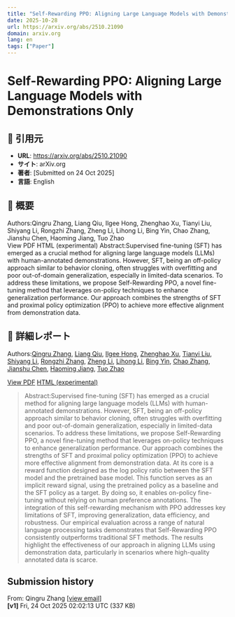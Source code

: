 ```yaml
---
title: "Self-Rewarding PPO: Aligning Large Language Models with Demonstrations Only"
date: 2025-10-28
url: https://arxiv.org/abs/2510.21090
domain: arxiv.org
lang: en
tags: ["Paper"]
---
```

# Self-Rewarding PPO: Aligning Large Language Models with Demonstrations Only

## 🔗 引用元
- **URL**: https://arxiv.org/abs/2510.21090
- **サイト**: arXiv.org
- **著者**: [Submitted on 24 Oct 2025]
- **言語**: English
## 🧭 概要
Authors:Qingru Zhang, Liang Qiu, Ilgee Hong, Zhenghao Xu, Tianyi Liu, Shiyang Li, Rongzhi Zhang, Zheng Li, Lihong Li, Bing Yin, Chao Zhang, Jianshu Chen, Haoming Jiang, Tuo Zhao            
    View PDF
    HTML (experimental)
            Abstract:Supervised fine-tuning (SFT) has emerged as a crucial method for aligning large language models (LLMs) with human-annotated demonstrations. However, SFT, being an off-policy approach similar to behavior cloning, often struggles with overfitting and poor out-of-domain generalization, especially in limited-data scenarios. To address these limitations, we propose Self-Rewarding PPO, a novel fine-tuning method that leverages on-policy techniques to enhance generalization performance. Our approach combines the strengths of SFT and proximal policy optimization (PPO) to achieve more effective alignment from demonstration data.

## 📝 詳細レポート
Authors:[Qingru Zhang](https://arxiv.org/search/cs?searchtype=author&query=Zhang,+Q), [Liang Qiu](https://arxiv.org/search/cs?searchtype=author&query=Qiu,+L), [Ilgee Hong](https://arxiv.org/search/cs?searchtype=author&query=Hong,+I), [Zhenghao Xu](https://arxiv.org/search/cs?searchtype=author&query=Xu,+Z), [Tianyi Liu](https://arxiv.org/search/cs?searchtype=author&query=Liu,+T), [Shiyang Li](https://arxiv.org/search/cs?searchtype=author&query=Li,+S), [Rongzhi Zhang](https://arxiv.org/search/cs?searchtype=author&query=Zhang,+R), [Zheng Li](https://arxiv.org/search/cs?searchtype=author&query=Li,+Z), [Lihong Li](https://arxiv.org/search/cs?searchtype=author&query=Li,+L), [Bing Yin](https://arxiv.org/search/cs?searchtype=author&query=Yin,+B), [Chao Zhang](https://arxiv.org/search/cs?searchtype=author&query=Zhang,+C), [Jianshu Chen](https://arxiv.org/search/cs?searchtype=author&query=Chen,+J), [Haoming Jiang](https://arxiv.org/search/cs?searchtype=author&query=Jiang,+H), [Tuo Zhao](https://arxiv.org/search/cs?searchtype=author&query=Zhao,+T)

[View PDF](https://arxiv.org/pdf/2510.21090) [HTML (experimental)](https://arxiv.org/html/2510.21090v1)

> Abstract:Supervised fine-tuning (SFT) has emerged as a crucial method for aligning large language models (LLMs) with human-annotated demonstrations. However, SFT, being an off-policy approach similar to behavior cloning, often struggles with overfitting and poor out-of-domain generalization, especially in limited-data scenarios. To address these limitations, we propose Self-Rewarding PPO, a novel fine-tuning method that leverages on-policy techniques to enhance generalization performance. Our approach combines the strengths of SFT and proximal policy optimization (PPO) to achieve more effective alignment from demonstration data. At its core is a reward function designed as the log policy ratio between the SFT model and the pretrained base model. This function serves as an implicit reward signal, using the pretrained policy as a baseline and the SFT policy as a target. By doing so, it enables on-policy fine-tuning without relying on human preference annotations. The integration of this self-rewarding mechanism with PPO addresses key limitations of SFT, improving generalization, data efficiency, and robustness. Our empirical evaluation across a range of natural language processing tasks demonstrates that Self-Rewarding PPO consistently outperforms traditional SFT methods. The results highlight the effectiveness of our approach in aligning LLMs using demonstration data, particularly in scenarios where high-quality annotated data is scarce.

Submission history
------------------

From: Qingru Zhang \[[view email](https://arxiv.org/show-email/93af0ccd/2510.21090)\]  
**\[v1\]** Fri, 24 Oct 2025 02:02:13 UTC (337 KB)

